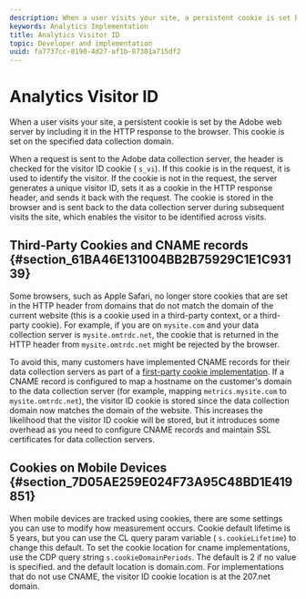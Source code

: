 ```yaml
---
description: When a user visits your site, a persistent cookie is set by the Adobe web server by including it in the HTTP response to the browser. This cookie is set on the specified data collection domain.
keywords: Analytics Implementation
title: Analytics Visitor ID
topic: Developer and implementation
uuid: fa7737cc-0190-4d27-af1b-87301a715df2
---
```


# Analytics Visitor ID

When a user visits your site, a persistent cookie is set by the Adobe web server by including it in the HTTP response to the browser. This cookie is set on the specified data collection domain.

When a request is sent to the Adobe data collection server, the header is checked for the visitor ID cookie ( `s_vi`). If this cookie is in the request, it is used to identify the visitor. If the cookie is not in the request, the server generates a unique visitor ID, sets it as a cookie in the HTTP response header, and sends it back with the request. The cookie is stored in the browser and is sent back to the data collection server during subsequent visits the site, which enables the visitor to be identified across visits.

## Third-Party Cookies and CNAME records {#section_61BA46E131004BB2B75929C1E1C93139}

Some browsers, such as Apple Safari, no longer store cookies that are set in the HTTP header from domains that do not match the domain of the current website (this is a cookie used in a third-party context, or a third-party cookie). For example, if you are on `mysite.com` and your data collection server is `mysite.omtrdc.net`, the cookie that is returned in the HTTP header from `mysite.omtrdc.net` might be rejected by the browser.

To avoid this, many customers have implemented CNAME records for their data collection servers as part of a [first-party cookie implementation](https://marketing.adobe.com/resources/help/en_US/whitepapers/first_party_cookies/). If a CNAME record is configured to map a hostname on the customer's domain to the data collection server (for example, mapping `metrics.mysite.com` to `mysite.omtrdc.net`), the visitor ID cookie is stored since the data collection domain now matches the domain of the website. This increases the likelihood that the visitor ID cookie will be stored, but it introduces some overhead as you need to configure CNAME records and maintain SSL certificates for data collection servers.

## Cookies on Mobile Devices {#section_7D05AE259E024F73A95C48BD1E419851}

When mobile devices are tracked using cookies, there are some settings you can use to modify how measurement occurs. Cookie default lifetime is 5 years, but you can use the CL query param variable ( `s.cookieLifetime`) to change this default. To set the cookie location for cname implementations, use the CDP query string `s.cookieDomainPeriods`. The default is 2 if no value is specified. and the default location is domain.com. For implementations that do not use CNAME, the visitor ID cookie location is at the 207.net domain.
